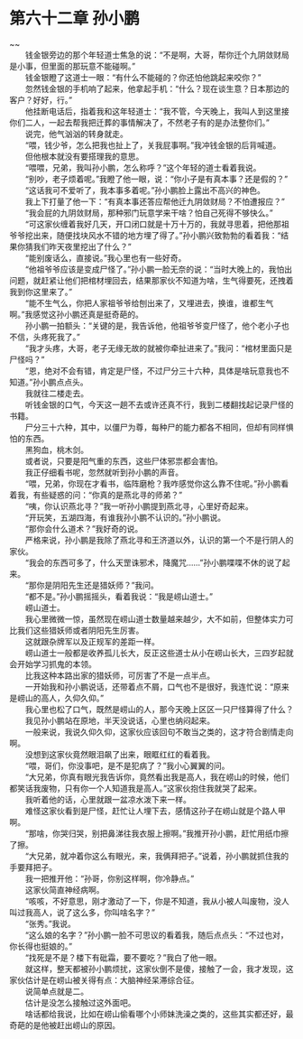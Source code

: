 # 第六十二章 孙小鹏

~~
            <br>　　钱金银旁边的那个年轻道士焦急的说：“不是啊，大哥，帮你迁个九阴敛财局是小事，但里面的那玩意不能碰啊。”<br>　　钱金银瞪了这道士一眼：“有什么不能碰的？你还怕他跳起来咬你？”<br>　　忽然钱金银的手机响了起来，他拿起手机：“什么？现在谈生意？日本那边的客户？好好，行。”<br>　　他挂断电话后，指着我和这年轻道士：“我不管，今天晚上，我叫人到这里接你们二人，一起去帮我把迁葬的事情解决了，不然老子有的是办法整你们。”<br>　　说完，他气汹汹的转身就走。<br>　　“喂，钱少爷，怎么把我也扯上了，关我屁事啊。”我冲钱金银的后背喊道。<br>　　但他根本就没有要搭理我的意思。<br>　　“喂喂，兄弟，我叫孙小鹏，怎么称呼？”这个年轻的道士看着我说。<br>　　“别吵，老子烦着呢。”我瞪了他一眼，说：“你小子是有真本事？还是假的？”<br>　　“这话我可不爱听了，我本事多着呢。”孙小鹏脸上露出不高兴的神色。<br>　　我上下打量了他一下：“有真本事还答应帮他迁九阴敛财局？不怕遭报应？”<br>　　“我会屁的九阴敛财局，那种邪门玩意学来干啥？怕自己死得不够快么。”<br>　　“可这家伙缠着我好几天，开口闭口就是十万十万的，我就寻思着，把他那祖爷爷挖出来，随便找块风水不错的地方埋了得了。”孙小鹏兴致勃勃的看着我：“结果你猜我们昨天夜里挖出了什么？”<br>　　“能别废话么，直接说。”我心里也有一些好奇。<br>　　“他祖爷爷应该是变成尸怪了。”孙小鹏一脸无奈的说：“当时大晚上的，我怕出问题，就赶紧让他们把棺材埋回去，结果那家伙不知道为啥，生气得要死，还拽着我到你这里来了。”<br>　　“能不生气么，你把人家祖爷爷给刨出来了，又埋进去，换谁，谁都生气啊。”我感觉这孙小鹏还真是挺奇葩的。<br>　　孙小鹏一拍额头：“关键的是，我告诉他，他祖爷爷变尸怪了，他个老小子也不信，头疼死我了。”<br>　　“我才头疼，大哥，老子无缘无故的就被你牵扯进来了。”我问：“棺材里面只是尸怪吗？”<br>　　“恩，绝对不会有错，肯定是尸怪，不过尸分三十六种，具体是啥玩意我也不知道。”孙小鹏点点头。<br>　　我就往二楼走去。<br>　　听钱金银的口气，今天这一趟不去或许还真不行，我到二楼翻找起记录尸怪的书籍。<br>　　尸分三十六种，其中，以僵尸为尊，每种尸的能力都各不相同，但却有同样惧怕的东西。<br>　　黑狗血，桃木剑。<br>　　或者说，只要是阳气重的东西，这些尸体邪祟都会害怕。<br>　　我正仔细看书呢，忽然就听到孙小鹏的声音。<br>　　“喂，兄弟，你现在才看书，临阵磨枪？我咋感觉你这么靠不住呢。”孙小鹏看着我，有些疑惑的问：“你真的是燕北寻的师弟？”<br>　　“咦，你认识燕北寻？”我一听孙小鹏提到燕北寻，心里好奇起来。<br>　　“开玩笑，五湖四海，有谁我孙小鹏不认识的。”孙小鹏说。<br>　　“那你会什么道术？”我好奇的说。<br>　　严格来说，孙小鹏是我除了燕北寻和王济道以外，认识的第一个不是行阴人的家伙。<br>　　“我会的东西可多了，什么天罡诛邪术，降魔咒……”孙小鹏喋喋不休的说了起来。<br>　　“那你是阴阳先生还是猎妖师？”我问。<br>　　“都不是。”孙小鹏摇摇头，看着我说：“我是崂山道士。”<br>　　崂山道士。<br>　　我心里微微一惊，虽然现在崂山道士数量越来越少，大不如前，但整体实力可比我们这些猎妖师或者阴阳先生厉害。<br>　　这就跟杂牌军以及正规军的差距一样。<br>　　崂山道士一般都是收养孤儿长大，反正这些道士从小在崂山长大，三四岁起就会开始学习抓鬼的本领。<br>　　比我这种本路出家的猎妖师，可厉害了不是一点半点。<br>　　一开始我和孙小鹏说话，还带着点不屑，口气也不是很好，我连忙说：“原来是崂山的高人，久仰久仰。”<br>　　我心里也松了口气，既然是崂山的人，那今天晚上区区一只尸怪算得了什么？<br>　　我见孙小鹏站在原地，半天没说话，心里也纳闷起来。<br>　　一般来说，我说久仰久仰，这家伙应该回句不敢当之类的，这才符合剧情走向啊。<br>　　没想到这家伙竟然眼泪飙了出来，眼眶红红的看着我。<br>　　“喂，哥们，你没事吧，是不是犯病了？”我小心翼翼的问。<br>　　“大兄弟，你真有眼光我告诉你，竟然看出我是高人，我在崂山的时候，他们都笑话我废物，只有你一个人知道我是高人。”这家伙抱住我就哭了起来。<br>　　我听着他的话，心里就跟一盆凉水泼下来一样。<br>　　难怪这家伙看到是尸怪，赶忙让人埋下去，感情这孙子在崂山就是个路人甲啊。<br>　　“那啥，你哭归哭，别把鼻涕往我衣服上擦啊。”我推开孙小鹏，赶忙用纸巾擦了擦。<br>　　“大兄弟，就冲着你这么有眼光，来，我俩拜把子。”说着，孙小鹏就抓住我的手要拜把子。<br>　　我一把推开他：“孙哥，你别这样啊，你冷静点。”<br>　　这家伙简直神经病啊。<br>　　“咳咳，不好意思，刚才激动了一下，你是不知道，我从小被人叫废物，没人叫过我高人，说了这么多，你叫啥名字？”<br>　　“张秀。”我说。<br>　　“这么娘的名字？”孙小鹏一脸不可思议的看着我，随后点点头：“不过也对，你长得也挺娘的。”<br>　　“找死是不是？楼下有砒霜，要不要吃？”我白了他一眼。<br>　　就这样，整天都被孙小鹏烦扰，这家伙倒不是傻，接触了一会，我才发现，这家伙估计是在崂山被关得有点：大脑神经呆滞综合征。<br>　　说简单点就是二。<br>　　估计是没怎么接触过这外面吧。<br>　　啥话都给我说，比如在崂山偷看哪个小师妹洗澡之类的，这些其实都还好，最奇葩的是他被赶出崂山的原因。<br>
	